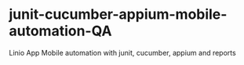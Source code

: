 # junit-cucumber-appium-mobile-automation-QA
Linio App Mobile automation with junit, cucumber, appium and reports
